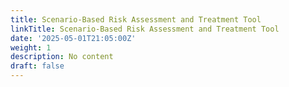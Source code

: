 ```yaml
---
title: Scenario-Based Risk Assessment and Treatment Tool
linkTitle: Scenario-Based Risk Assessment and Treatment Tool
date: '2025-05-01T21:05:00Z'
weight: 1
description: No content
draft: false
---
```



